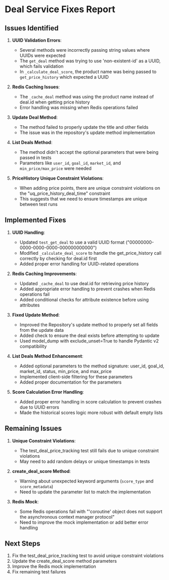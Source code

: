 # Deal Service Fixes Report

## Issues Identified

1. **UUID Validation Errors**:
   - Several methods were incorrectly passing string values where UUIDs were expected
   - The `get_deal` method was trying to use 'non-existent-id' as a UUID, which fails validation
   - In `_calculate_deal_score`, the product name was being passed to `get_price_history` which expected a UUID

2. **Redis Caching Issues**:
   - The `_cache_deal` method was using the product name instead of deal.id when getting price history
   - Error handling was missing when Redis operations failed

3. **Update Deal Method**:
   - The method failed to properly update the title and other fields
   - The issue was in the repository's update method implementation

4. **List Deals Method**:
   - The method didn't accept the optional parameters that were being passed in tests
   - Parameters like `user_id`, `goal_id`, `market_id`, and `min_price/max_price` were needed

5. **PriceHistory Unique Constraint Violations**:
   - When adding price points, there are unique constraint violations on the "uq_price_history_deal_time" constraint
   - This suggests that we need to ensure timestamps are unique between test runs

## Implemented Fixes

1. **UUID Handling**:
   - Updated `test_get_deal` to use a valid UUID format ("00000000-0000-0000-0000-000000000000")
   - Modified `_calculate_deal_score` to handle the get_price_history call correctly by checking for deal.id first
   - Added proper error handling for UUID-related operations

2. **Redis Caching Improvements**:
   - Updated `_cache_deal` to use deal.id for retrieving price history
   - Added appropriate error handling to prevent crashes when Redis operations fail
   - Added conditional checks for attribute existence before using attributes

3. **Fixed Update Method**:
   - Improved the Repository's update method to properly set all fields from the update data
   - Added check to ensure the deal exists before attempting to update
   - Used model_dump with exclude_unset=True to handle Pydantic v2 compatibility

4. **List Deals Method Enhancement**:
   - Added optional parameters to the method signature: user_id, goal_id, market_id, status, min_price, and max_price
   - Implemented client-side filtering for these parameters
   - Added proper documentation for the parameters

5. **Score Calculation Error Handling**:
   - Added proper error handling in score calculation to prevent crashes due to UUID errors
   - Made the historical scores logic more robust with default empty lists

## Remaining Issues

1. **Unique Constraint Violations**:
   - The test_deal_price_tracking test still fails due to unique constraint violations
   - May need to add random delays or unique timestamps in tests

2. **create_deal_score Method**:
   - Warning about unexpected keyword arguments (`score_type` and `score_metadata`)
   - Need to update the parameter list to match the implementation

3. **Redis Mock**:
   - Some Redis operations fail with "'coroutine' object does not support the asynchronous context manager protocol"
   - Need to improve the mock implementation or add better error handling

## Next Steps

1. Fix the test_deal_price_tracking test to avoid unique constraint violations
2. Update the create_deal_score method parameters
3. Improve the Redis mock implementation
4. Fix remaining test failures 